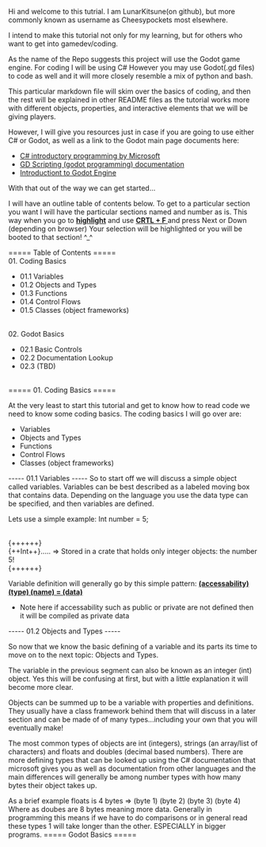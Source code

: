 Hi and welcome to this tutrial. I am LunarKitsune(on github), but more commonly known as username as Cheesypockets most elsewhere.

I intend to make this tutorial not only for my learning, but for others who want to get into gamedev/coding.

As the name of the Repo suggests this project will use the Godot game engine. For coding I will be using C#
However you may use Godot(.gd files) to code as well and it will more closely resemble a mix of python and bash.

This particular markdown file will skim over the basics of coding, and then the rest will be explained in other
README files as the tutorial works more with different objects, properties, and interactive elements that we will
be giving players.

However, I will give you resources just in case if you are going to use either C# or Godot, as well as a link to
the Godot main page documents here:

 - [C# introductory programming by Microsoft](https://learn.microsoft.com/en-us/dotnet/csharp/tour-of-csharp/tutorials/)
 - [GD Scripting (godot programming) documentation](https://docs.godotengine.org/en/stable/tutorials/scripting/gdscript/index.html)
 - [Introductiont to Godot Engine](https://docs.godotengine.org/en/stable/getting_started/introduction/index.html)

With that out of the way we can get started...

I will have an outline table of contents below. To get to a particular section you want
I will have the particular sections named and number as is. This way when you go to
<ins><b>highlight</b></ins> and use <ins><b> CRTL + F </b></ins> and press Next or Down (depending on browser)
Your selection will be highlighted or you will be booted to that section! ^_^

===== Table of Contents =====
<br> 01. Coding Basics
 - 01.1 Variables
 - 01.2 Objects and Types
 - 01.3 Functions
 - 01.4 Control Flows
 - 01.5 Classes (object frameworks)

<br> 02. Godot Basics
- 02.1 Basic Controls
- 02.2 Documentation Lookup
- 02.3 (TBD)

<br>
===== 01. Coding Basics =====

At the very least to start this tutorial and get to know how to read code
we need to know some coding basics. The coding basics I will go over are:
 - Variables
 - Objects and Types
 - Functions
 - Control Flows
 - Classes (object frameworks)

----- 01.1 Variables -----
So to start off we will discuss a simple object called variables. 
Variables can be best described as a labeled moving box that contains data. 
Depending on the language you use the data type can be specified, and then
variables are defined.

Lets use a simple example:
Int number = 5;
<!--Need better visuals here-->
<br>{++++++}
<br>{++Int++}..... => Stored in a crate that holds only integer objects: the number 5!
<br>{++++++}

Variable definition will generally go by this simple pattern: <ins><b>(accessability) (type) (name) = (data)</b></ins>
* Note here if accessability such as public or private are not defined then it will be compiled as private data

----- 01.2 Objects and Types -----

So now that we know the basic defining of a variable and its parts its time to move
on to the next topic: Objects and Types.

The variable in the previous segment can also be known as an integer (int) object. Yes this will be confusing at
first, but with a little explanation it will become more clear.  

Objects can be summed up to be a variable with properties and definitions. They usually have a class framework behind them
that will discuss in a later section and can be made of of many types...including your own that you will eventually make!

The most common types of objects are int (integers), strings (an array/list of characters) and floats and doubles (decimal based numbers).
There are more defining types that can be looked up using the C# documentation that microsoft gives you as well as documentation from other
languages and the main differences will generally be among number types with how many bytes their object takes up.

<!--Need better visuals here-->
As a brief example floats is 4 bytes => (byte 1) (byte 2) (byte 3) (byte 4) Where as doubes are 8 bytes meaning more data.
Generally in programming this means if we have to do comparisons or in general read these types 1 will take longer than the other.
ESPECIALLY in bigger programs. 
===== Godot Basics =====
